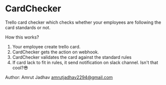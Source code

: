 # CardChecker
Trello card checker which checks whether your employees are following the card standards or not.

How this works?
1. Your employee create trello card.
2. CardChecker gets the action on webhook.
3. CardChecker validates the card against the standard rules
4. If card lack to fit in rules, it send notification on slack channel. Isn't that cool?😎

Author:
Amrut Jadhav
amrutjadhav2294@gmail.com
